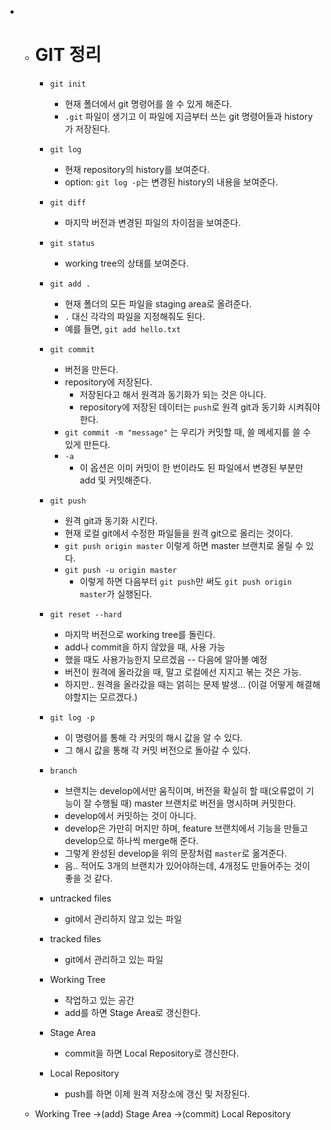 * * # GIT 정리
  
    * `git init`
      * 현재 폴더에서 git 명령어를 쓸 수 있게 해준다.
      * `.git` 파일이 생기고 이 파일에 지금부터 쓰는 git 명령어들과 history가 저장된다.
    * `git log`
      * 현재 repository의 history를 보여준다.
      * option: `git log -p`는 변경된 history의 내용을 보여준다.
    * `git diff`
      * 마지막 버전과 변경된 파일의 차이점을 보여준다.
    * `git status`
      * working tree의 상태를 보여준다.
    * `git add .`
      * 현재 폴더의 모든 파일을 staging area로 올려준다.
      * `.` 대신 각각의 파일을 지정해줘도 된다.
      * 예를 들면, `git add hello.txt`
    * `git commit`
      * 버전을 만든다.
      * repository에 저장된다. 
        * 저장된다고 해서 원격과 동기화가 되는 것은 아니다.
        * repository에 저장된 데이터는 `push`로 원격 git과 동기화 시켜줘야 한다.
      * `git commit -m "message"` 는 우리가 커밋할 때, 쓸 메세지를 쓸 수 있게 만든다.
      * `-a`
        * 이 옵션은 이미 커밋이 한 번이라도 된 파일에서 변경된 부분만 add 및 커밋해준다.
    * `git push`
      * 원격 git과 동기화 시킨다.
      * 현재 로컬 git에서 수정한 파일들을 원격 git으로 올리는 것이다.
      * `git push origin master` 이렇게 하면 master 브랜치로 올릴 수 있다.
      * `git push -u origin master` 
        * 이렇게 하면 다음부터 `git push`만 써도 `git push origin master`가 실행된다.
    * `git reset --hard`
      * 마지막 버전으로 working tree를 돌린다.
      * add나 commit을 하지 않았을 때, 사용 가능
      * 했을 때도 사용가능한지 모르겠음 -- 다음에 알아볼 예정
      * 버전이 원격에 올라갔을 때, 말고 로컬에선 지지고 볶는 것은 가능.
      * 하지만.. 원격을 올라갔을 때는 얽히는 문제 발생... (이걸 어떻게 해결해야할지는 모르겠다.)
    * `git log -p`
      * 이 명령어를 통해 각 커밋의 해시 값을 알 수 있다.
      * 그 해시 값을 통해 각 커밋 버전으로 돌아갈 수 있다.
    * `branch`
      * 브랜치는 develop에서만 움직이며, 버전을 확실히 할 때(오류없이 기능이 잘 수행될 때) master 브랜치로 버전을 명시하며 커밋한다.
      * develop에서 커밋하는 것이 아니다.
      * develop은 가만히 머지만 하며, feature 브랜치에서 기능을 만들고 develop으로 하나씩 merge해 준다.
      * 그렇게 완성된 develop을 위의 문장처럼 `master`로 옮겨준다.
      * 음.. 적어도 3개의 브랜치가 있어야하는데, 4개정도 만들어주는 것이 좋을 것 같다.
  
    * untracked files
      * git에서 관리하지 않고 있는 파일
    * tracked files
      * git에서 관리하고 있는 파일
    * Working Tree
      * 작업하고 있는 공간
      * add를 하면 Stage Area로 갱신한다.
    * Stage Area
      * commit을 하면 Local Repository로 갱신한다.
    * Local Repository
      * push를 하면 이제 원격 저장소에 갱신 및 저장된다.
  * Working Tree ->(add) Stage Area ->(commit) Local Repository
    
    